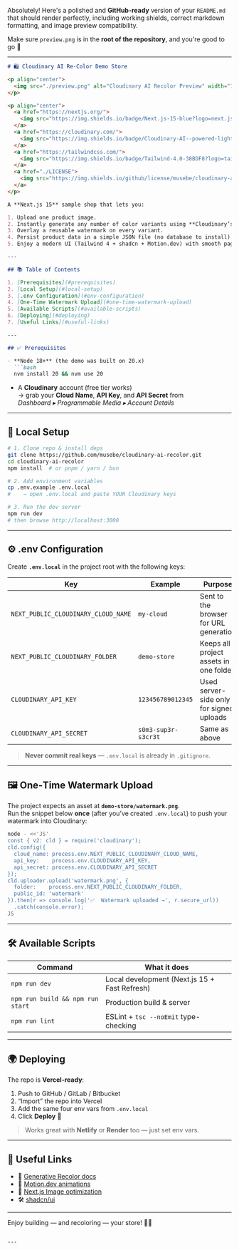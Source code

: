 Absolutely! Here's a polished and **GitHub-ready** version of your `README.md` that should render perfectly, including working shields, correct markdown formatting, and image preview compatibility.

Make sure `preview.png` is in the **root of the repository**, and you're good to go 🚀

---

```md
# 🛍️ Cloudinary AI Re‑Color Demo Store

<p align="center">
  <img src="./preview.png" alt="Cloudinary AI Recolor Preview" width="100%" />
</p>

<p align="center">
  <a href="https://nextjs.org/">
    <img src="https://img.shields.io/badge/Next.js-15-blue?logo=next.js" alt="Next.js" />
  </a>
  <a href="https://cloudinary.com/">
    <img src="https://img.shields.io/badge/Cloudinary-AI--powered-lightblue?logo=cloudinary" alt="Cloudinary" />
  </a>
  <a href="https://tailwindcss.com/">
    <img src="https://img.shields.io/badge/Tailwind-4.0-38BDF8?logo=tailwindcss" alt="Tailwind CSS" />
  </a>
  <a href="./LICENSE">
    <img src="https://img.shields.io/github/license/musebe/cloudinary-ai-recolor" alt="License" />
  </a>
</p>

A **Next.js 15** sample shop that lets you:

1. Upload one product image.
2. Instantly generate any number of color variants using **Cloudinary’s Generative Recolor** transformation.
3. Overlay a reusable watermark on every variant.
4. Persist product data in a simple JSON file (no database to install).
5. Enjoy a modern UI (Tailwind 4 + shadcn + Motion.dev) with smooth page and hover animations.

---

## 📚 Table of Contents

1. [Prerequisites](#prerequisites)  
2. [Local Setup](#local-setup)  
3. [.env Configuration](#env-configuration)  
4. [One‑Time Watermark Upload](#one-time-watermark-upload)  
5. [Available Scripts](#available-scripts)  
6. [Deploying](#deploying)  
7. [Useful Links](#useful-links)

---

## ✅ Prerequisites

- **Node 18+** (the demo was built on 20.x)  
  ```bash
  nvm install 20 && nvm use 20
  ```
- A **Cloudinary** account (free tier works)  
  → grab your **Cloud Name**, **API Key**, and **API Secret** from  
  *Dashboard ▸ Programmable Media ▸ Account Details*

---

## 🚀 Local Setup

```bash
# 1. Clone repo & install deps
git clone https://github.com/musebe/cloudinary-ai-recolor.git
cd cloudinary-ai-recolor
npm install  # or pnpm / yarn / bun

# 2. Add environment variables
cp .env.example .env.local
#    → open .env.local and paste YOUR Cloudinary keys

# 3. Run the dev server
npm run dev
# then browse http://localhost:3000
```

---

## ⚙️ .env Configuration

Create **`.env.local`** in the project root with the following keys:

| Key                                 | Example             | Purpose                                           |
|-------------------------------------|---------------------|---------------------------------------------------|
| `NEXT_PUBLIC_CLOUDINARY_CLOUD_NAME` | `my-cloud`          | Sent to the browser for URL generation            |
| `NEXT_PUBLIC_CLOUDINARY_FOLDER`     | `demo-store`        | Keeps all project assets in one folder            |
| `CLOUDINARY_API_KEY`                | `123456789012345`   | Used server-side only for signed uploads          |
| `CLOUDINARY_API_SECRET`             | `s0m3-sup3r-s3cr3t` | Same as above                                     |

> **Never commit real keys** — `.env.local` is already in `.gitignore`.

---

## 🖼️ One‑Time Watermark Upload

The project expects an asset at **`demo-store/watermark.png`**.  
Run the snippet below **once** (after you’ve created `.env.local`) to push your watermark into Cloudinary:

```bash
node - <<'JS'
const { v2: cld } = require('cloudinary');
cld.config({
  cloud_name: process.env.NEXT_PUBLIC_CLOUDINARY_CLOUD_NAME,
  api_key:    process.env.CLOUDINARY_API_KEY,
  api_secret: process.env.CLOUDINARY_API_SECRET
});
cld.uploader.upload('watermark.png', {
  folder:    process.env.NEXT_PUBLIC_CLOUDINARY_FOLDER,
  public_id: 'watermark'
}).then(r => console.log('✅  Watermark uploaded →', r.secure_url))
  .catch(console.error);
JS
```

---

## 🛠 Available Scripts

| Command                            | What it does                                   |
|-----------------------------------|------------------------------------------------|
| `npm run dev`                     | Local development (Next.js 15 + Fast Refresh)  |
| `npm run build && npm run start` | Production build & server                      |
| `npm run lint`                    | ESLint + `tsc --noEmit` type-checking         |

---

## 🌍 Deploying

The repo is **Vercel-ready**:

1. Push to GitHub / GitLab / Bitbucket  
2. “Import” the repo into Vercel  
3. Add the same four env vars from `.env.local`  
4. Click **Deploy** 🚀

> Works great with **Netlify** or **Render** too — just set env vars.

---

## 🔗 Useful Links

- 📘 [Generative Recolor docs](https://cloudinary.com/documentation/transformation_reference#e_gen_recolor)
- 💫 [Motion.dev animations](https://motion.dev)
- 🧠 [Next.js Image optimization](https://nextjs.org/docs/app/building-your-application/optimizing/images)
- 🛠 [shadcn/ui](https://ui.shadcn.com)

---

Enjoy building — and recoloring — your store! 🌈🛒
```

---